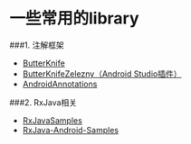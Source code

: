 # 一些常用的library
###1. 注解框架
* [ButterKnife](https://github.com/JakeWharton/butterknife)               
* [ButterKnifeZelezny（Android Studio插件）](https://github.com/avast/android-butterknife-zelezny)
* [AndroidAnnotations](https://github.com/excilys/androidannotations)   

###2. RxJava相关
* [RxJavaSamples](https://github.com/rengwuxian/RxJavaSamples)
* [RxJava-Android-Samples](https://github.com/kaushikgopal/RxJava-Android-Samples)
